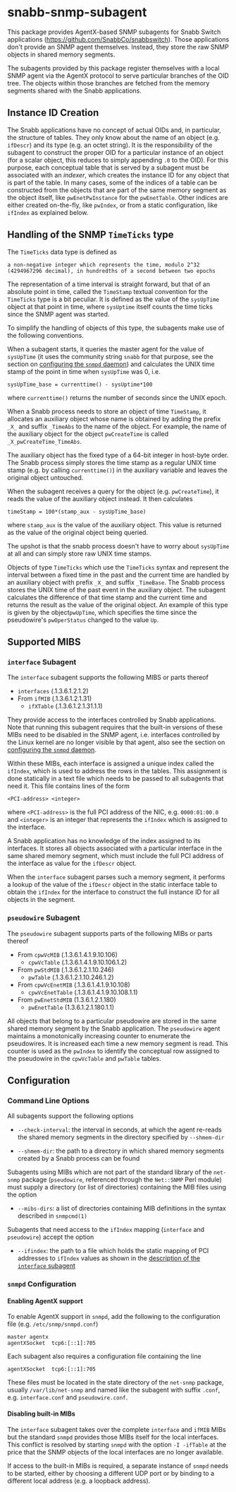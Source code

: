 # snabb-snmp-subagent

This package provides AgentX-based SNMP subagents for Snabb Switch
applications (https://github.com/SnabbCo/snabbswitch).  Those
applications don't provide an SNMP agent themselves.  Instead, they
store the raw SNMP objects in shared memory segments.

The subagents provided by this package register themselves with a
local SNMP agent via the AgentX protocol to serve particular branches
of the OID tree.  The objects within those branches are fetched from
the memory segments shared with the Snabb applications.

## Instance ID Creation

The Snabb applications have no concept of actual OIDs and, in
particular, the structure of tables.  They only know about the name of
an object (e.g. `ifDescr`) and its type (e.g. an octet string).  It is
the responsibility of the subagent to construct the proper OID for a
particular instance of an object (for a scalar object, this reduces to
simply appending `.0` to the OID).  For this purpose, each conceptual
table that is served by a subagent must be associated with an
_indexer_, which creates the instance ID for any object that is part
of the table.  In many cases, some of the indices of a table can be
constructed from the objects that are part of the same memory segment
as the object itself, like `pwEnetPwInstance` for the `pwEnetTable`.
Other indices are either created on-the-fly, like `pwIndex`, or from a
static configuration, like `ifIndex` as explained below.

## Handling of the SNMP `TimeTicks` type

The `TimeTicks` data type is defined as
```
a non-negative integer which represents the time, modulo 2^32
(4294967296 decimal), in hundredths of a second between two epochs
```

The representation of a time interval is straight forward, but that of
an absolute point in time, called the `TimeStamp` textual convention
for the `TimeTicks` type is a bit peculiar.  It is defined as the
value of the `sysUpTime` object at that point in time, where
`sysUptime` itself counts the time ticks since the SNMP agent was
started.

To simplify the handling of objects of this type, the subagents make
use of the following conventions.

When a subagent starts, it queries the master agent for the value of
`sysUpTime` (it uses the community string `snabb` for that purpose,
see the section on [configuring the `snmpd`
daemon](#disable-built-in)) and calculates the UNIX time stamp of the
point in time when `sysUpTime` was 0, i.e.

```
sysUpTime_base = currenttime() - sysUptime*100
```

where `currenttime()` returns the number of seconds since the UNIX
epoch.

When a Snabb process needs to store an object of time `TimeStamp`, it
allocates an auxiliary object whose name is obtained by adding the
prefix `_X_` and suffix `_TimeAbs` to the name of the object.  For
example, the name of the auxiliary object for the object
`pwCreateTime` is called `_X_pwCreateTime_TimeAbs`.

The auxiliary object has the fixed type of a 64-bit integer in
host-byte order.  The Snabb process simply stores the time stamp as a
regular UNIX time stamp (e.g. by calling `currenttime()`) in the
auxiliary variable and leaves the original object untouched.

When the subagent receives a query for the object
(e.g. `pwCreateTime`), it reads the value of the auxiliary object
instead.  It then calculates

```
timeStamp = 100*(stamp_aux - sysUpTime_base)
```

where `stamp_aux` is the value of the auxiliary object.  This value is
returned as the value of the original object being queried.

The upshot is that the snabb process doesn't have to worry about
`sysUpTime` at all and can simply store raw UNIX time stamps.

Objects of type `TimeTicks` which use the `TimeTicks` syntax and
represent the interval between a fixed time in the past and the
current time are handled by an auxiliary object with prefix `_X_` and
suffix `_TimeBase`.  The Snabb process stores the UNIX time of the
past event in the auxiliary object.  The subagent calculates the
difference of that time stamp and the current time and returns the
result as the value of the original object.  An example of this type
is given by the object`pwUpTime`, which specifies the time since the
pseudowire's `pwOperStatus` changed to the value `Up`.

## Supported MIBS

### <a name="interface_agent">`interface` Subagent</a>

The `interface` subagent supports the following MIBS or parts thereof

   * `interfaces`  (.1.3.6.1.2.1.2)
   * From `ifMIB`  (.1.3.6.1.2.1.31) 
      * `ifXTable` (.1.3.6.1.2.1.31.1.1)

They provide access to the interfaces controlled by Snabb
applications.  Note that running this subagent requires that the
built-in versions of these MIBs need to be disabled in the SNMP agent,
i.e. interfaces controlled by the Linux kernel are no longer visible
by that agent, also see the section on [configuring the `snmpd`
daemon](#disable-built-in).

Within these MIBs, each interface is assigned a unique index called
the `ifIndex`, which is used to address the rows in the tables.  This
assignment is done statically in a text file which needs to be passed
to all subagents that need it.  This file contains lines of the form

```
<PCI-address> <integer>
```

where `<PCI-address>` is the full PCI address of the NIC,
e.g. `0000:01:00.0` and `<integer>` is an integer that represents the
`ifIndex` which is assigned to the interface.

A Snabb application has no knowledge of the index assigned to its
interfaces.  It stores all objects associated with a particular
interface in the same shared memory segment, which must include the
full PCI address of the interface as value for the `ifDescr` object.

When the `interface` subagent parses such a memory segment, it
performs a lookup of the value of the `ifDescr` object in the static
interface table to obtain the `ifIndex` for the interface to construct
the full instance ID for all objects in the segment.

### `pseudowire` Subagent

The `pseudowire` subagent supports parts of the following MIBs or
parts thereof

   * From `cpwVcMIB` (.1.3.6.1.4.1.9.10.106)
      * `cpwVcTable` (.1.3.6.1.4.1.9.10.106.1.2)
   * From `pwStdMIB` (.1.3.6.1.2.1.10.246)
      * `pwTable` (.1.3.6.1.2.1.10.246.1.2)
   * From `cpwVcEnetMIB` (.1.3.6.1.4.1.9.10.108)
      * `cpwVcEnetTable` (.1.3.6.1.4.1.9.10.108.1.1)
   * From `pwEnetStdMIB`  (1.3.6.1.2.1.180)
      * `pwEnetTable` (1.3.6.1.2.1.180.1.1)

All objects that belong to a particular pseudowire are stored in the
same shared memory segment by the Snabb application.  The `pseudowire`
agent maintains a monotonically increasing counter to enumerate the
pseudowires.  It is increased each time a new memory segment is read.
This counter is used as the `pwIndex` to identify the conceptual row
assigned to the pseudowire in the `cpwVcTable` and `pwTable` tables.

## Configuration

### Command Line Options

All subagents support the following options

   * `--check-interval`: the interval in seconds, at which the agent
     re-reads the shared memory segments in the directory specified by
     `--shmem-dir`
     
   * `--shmem-dir`: the path to a directory in which shared memory
     segments created by a Snabb process can be found

Subagents using MIBs which are not part of the standard library of the
`net-snmp` package (`pseudowire`, referenced through the `Net::SNMP`
Perl module) must supply a directory (or list of directories)
containing the MIB files using the option

   * `--mibs-dirs`: a list of directories containing MIB definitions
     in the syntax described in `snmpcmd(1)`
     
Subagents that need access to the `ifIndex` mapping (`interface` and
`pseudowire`) accept the option

   * `--ifindex`: the path to a file which holds the static mapping of
     PCI addresses to `ifIndex` values as shown in the [description of
     the `interface` subagent](#interface_agent)

### `snmpd` Configuration

#### Enabling AgentX support

To enable AgentX support in `snmpd`, add the following to the
configuration file (e.g. `/etc/snmp/snmpd.conf`)

```
master agentx
agentXSocket  tcp6:[::1]:705
```

Each subagent also requires a configuration file containing the line

```
agentXSocket  tcp6:[::1]:705
```

These files must be located in the state directory of the `net-snmp`
package, usually `/var/lib/net-snmp` and named like the subagent with
suffix `.conf`, e.g. `interface.conf` and `pseudowire.conf`.

#### <a name="disable-built-in">Disabling built-in MIBs</a>

The `interface` subagent takes over the complete `interface` and
`ifMIB` MIBs but the standard `snmpd` provides those MIBs itself for
the local interfaces.  This conflict is resolved by starting `snmpd`
with the option `-I -ifTable` at the price that the SNMP objects of
the local interfaces are no longer available.

If access to the built-in MIBs is required, a separate instance of
`snmpd` needs to be started, either by choosing a different UDP port or
by binding to a different local address (e.g. a loopback address).
